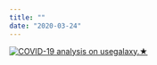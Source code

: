 ```yaml
---
title: ""
date: "2020-03-24"
---
```


[![COVID-19 analysis on usegalaxy.★](/src/splash/covid-19/covid-19-banner.png)](https://covid19.galaxyproject.org/)

